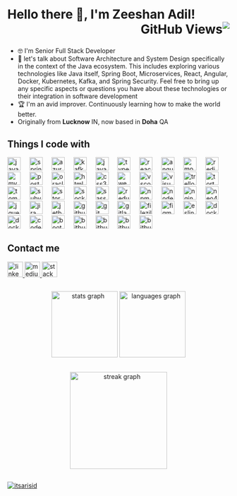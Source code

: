 # Hello there 👋, I'm Zeeshan Adil!                                                                               <div dir="rtl">![GitHub Views](https://komarev.com/ghpvc/?username=zees007&abbreviated=true)</div>


###

- 🤓 I'm Senior Full Stack Developer
- 💬 let's talk about Software Architecture and System Design specifically in the context of the Java ecosystem. This includes exploring various technologies like Java itself, Spring Boot, Microservices, React, Angular, Docker, Kubernetes, Kafka, and Spring Security. Feel free to bring up any specific aspects or questions you have about these technologies or their integration in software development
- 🏆 I'm an avid improver. Continuously learning how to make the world better.
- Originally from **Lucknow** IN, now based in **Doha** QA

###

## Things I code with
<div align="left">
 <img src="https://cdn.jsdelivr.net/gh/devicons/devicon/icons/java/java-original.svg" height="30" alt="java logo"  />
 <img width="12" />
 <img src="https://cdn.jsdelivr.net/gh/devicons/devicon/icons/spring/spring-original.svg" height="30" alt="spring logo"  />
 <img width="12" />
 <img src="https://cdn.jsdelivr.net/gh/devicons/devicon/icons/azure/azure-original.svg" height="30" alt="azure logo"  />
 <img width="12" />
 <img src="https://cdn.jsdelivr.net/gh/devicons/devicon/icons/apachekafka/apachekafka-original-wordmark.svg" height="30" alt="kafka logo"  />
 <img width="12" />
 <img src="https://cdn.jsdelivr.net/gh/devicons/devicon/icons/javascript/javascript-original.svg" height="30" alt="javascript logo"  />
 <img width="12" />
 <img src="https://cdn.jsdelivr.net/gh/devicons/devicon/icons/typescript/typescript-original.svg" height="30" alt="typescript logo"  />
 <img width="12" />
 <img src="https://cdn.jsdelivr.net/gh/devicons/devicon/icons/react/react-original.svg" height="30" alt="react logo"  />
 <img width="12" />
 <img src="https://cdn.jsdelivr.net/gh/devicons/devicon/icons/angularjs/angularjs-original.svg" height="30" alt="angularjs logo"  />
 <img width="12" />
 <img src="https://cdn.jsdelivr.net/gh/devicons/devicon/icons/mongodb/mongodb-original.svg" height="30" alt="mongodb logo"  />
 <img width="12" />
 <img src="https://cdn.jsdelivr.net/gh/devicons/devicon/icons/redis/redis-original.svg" height="30" alt="redis logo"  />
 <img width="12" />
 <img src="https://cdn.jsdelivr.net/gh/devicons/devicon/icons/mysql/mysql-original.svg" height="30" alt="mysql logo"  />
 <img width="12" />
 <img src="https://cdn.jsdelivr.net/gh/devicons/devicon/icons/postgresql/postgresql-original.svg" height="30" alt="postgresql logo"  />
 <img width="12" />
 <img src="https://cdn.jsdelivr.net/gh/devicons/devicon/icons/oracle/oracle-original.svg" height="30" alt="oracle logo"  />
 <img width="12" />
 <img src="https://cdn.jsdelivr.net/gh/devicons/devicon/icons/html5/html5-original.svg" height="30" alt="html5 logo"  />
 <img width="12" />
 <img src="https://cdn.jsdelivr.net/gh/devicons/devicon/icons/css3/css3-original.svg" height="30" alt="css3 logo"  />
 <img width="12" />
 <img src="https://cdn.jsdelivr.net/gh/devicons/devicon/icons/webpack/webpack-original.svg" height="30" alt="webpack logo"  />
 <img width="12" />
 <img src="https://cdn.jsdelivr.net/gh/devicons/devicon/icons/vscode/vscode-original.svg" height="30" alt="vscode logo"  />
 <img width="12" />
 <img src="https://cdn.jsdelivr.net/gh/devicons/devicon/icons/visualstudio/visualstudio-plain.svg" height="30" alt="visualstudio logo"  />
 <img width="12" />
 <img src="https://cdn.jsdelivr.net/gh/devicons/devicon/icons/trello/trello-plain.svg" height="30" alt="trello logo"  />
 <img width="12" />
 <img src="https://cdn.jsdelivr.net/gh/devicons/devicon/icons/tortoisegit/tortoisegit-original.svg" height="30" alt="tortoisegit logo"  />
 <img width="12" />
 <img src="https://cdn.jsdelivr.net/gh/devicons/devicon/icons/tomcat/tomcat-original.svg" height="30" alt="tomcat logo"  />
 <img width="12" />
 <img src="https://cdn.jsdelivr.net/gh/devicons/devicon/icons/subversion/subversion-original.svg" height="30" alt="subversion logo"  />
 <img width="12" />
 <img src="https://cdn.jsdelivr.net/gh/devicons/devicon/icons/storybook/storybook-original.svg" height="30" alt="storybook logo"  />
 <img width="12" />
 <img src="https://cdn.jsdelivr.net/gh/devicons/devicon/icons/socketio/socketio-original.svg" height="30" alt="socketio logo"  />
 <img width="12" />
 <img src="https://cdn.jsdelivr.net/gh/devicons/devicon/icons/sass/sass-original.svg" height="30" alt="sass logo"  />
 <img width="12" />
 <img src="https://cdn.jsdelivr.net/gh/devicons/devicon/icons/redux/redux-original.svg" height="30" alt="redux logo"  />
 <img width="12" />
 <img src="https://cdn.jsdelivr.net/gh/devicons/devicon/icons/npm/npm-original-wordmark.svg" height="30" alt="npm logo"  />
 <img width="12" />
 <img src="https://cdn.jsdelivr.net/gh/devicons/devicon/icons/nodejs/nodejs-original.svg" height="30" alt="nodejs logo"  />
 <img width="12" />
 <img src="https://cdn.jsdelivr.net/gh/devicons/devicon/icons/nginx/nginx-original.svg" height="30" alt="nginx logo"  />
 <img width="12" />
 <img src="https://cdn.jsdelivr.net/gh/devicons/devicon/icons/neo4j/neo4j-original.svg" height="30" alt="neo4j logo"  />
 <img width="12" /> 
 <img src="https://cdn.jsdelivr.net/gh/devicons/devicon/icons/jquery/jquery-original.svg" height="30" alt="jquery logo"  />
 <img width="12" />
 <img src="https://cdn.jsdelivr.net/gh/devicons/devicon/icons/jira/jira-original.svg" height="30" alt="jira logo"  />
 <img width="12" />
 <img src="https://cdn.jsdelivr.net/gh/devicons/devicon/icons/jetbrains/jetbrains-original.svg" height="30" alt="jetbrains logo"  />
 <img width="12" />
 <img src="https://cdn.jsdelivr.net/gh/devicons/devicon/icons/github/github-original.svg" height="30" alt="github logo"  />
 <img width="12" />
 <img src="https://cdn.jsdelivr.net/gh/devicons/devicon/icons/git/git-original.svg" height="30" alt="git logo"  />
 <img width="12" />
 <img src="https://cdn.jsdelivr.net/gh/devicons/devicon/icons/gitlab/gitlab-original.svg" height="30" alt="gitlab logo"  />
 <img width="12" />
 <img src="https://cdn.jsdelivr.net/gh/devicons/devicon/icons/filezilla/filezilla-plain.svg" height="30" alt="filezilla logo"  />
 <img width="12" />
 <img src="https://cdn.jsdelivr.net/gh/devicons/devicon/icons/figma/figma-original.svg" height="30" alt="figma logo"  />
 <img width="12" />
 <img src="https://cdn.jsdelivr.net/gh/devicons/devicon/icons/eslint/eslint-original.svg" height="30" alt="eslint logo"  />
 <img width="12" />
 <img src="https://cdn.jsdelivr.net/gh/devicons/devicon/icons/docker/docker-original.svg" height="30" alt="docker logo"  />
 <img width="12" />
 <img src="https://cdn.jsdelivr.net/gh/devicons/devicon/icons/kubernetes/kubernetes-plain-wordmark.svg" height="30" alt="docker logo"  />
 <img width="12" />
 <img src="https://cdn.jsdelivr.net/gh/devicons/devicon/icons/codepen/codepen-plain.svg" height="30" alt="codepen logo"  />
 <img width="12" />
 <img src="https://cdn.jsdelivr.net/gh/devicons/devicon/icons/bootstrap/bootstrap-original.svg" height="30" alt="bootstrap logo"  />
 <img width="12" />
 <img src="https://cdn.jsdelivr.net/gh/devicons/devicon/icons/bitbucket/bitbucket-original.svg" height="30" alt="bitbucket logo"  />
 <img width="12" />
 <img src="https://cdn.jsdelivr.net/gh/devicons/devicon/icons/canva/canva-original.svg" height="30" alt="bitbucket logo"  />
 <img width="12" />
 <img src="https://cdn.jsdelivr.net/gh/devicons/devicon/icons/linux/linux-original.svg" height="30" alt="bitbucket logo"  />
 <img width="12" />
 <img src="https://cdn.jsdelivr.net/gh/devicons/devicon/icons/lua/lua-original-wordmark.svg" height="30" alt="bitbucket logo"  />
 <img width="12" />
</div>

###
## Contact me
<div align="left">
  <a href="https://www.linkedin.com/in/zeeshan-adil-a94b3867/" target="_blank">
    <img src="https://img.shields.io/static/v1?message=LinkedIn&logo=linkedin&label=&color=0077B5&logoColor=white&labelColor=&style=flat" height="35" alt="linkedin logo"  />
  </a>
  <a href="https://medium.com/@mhmdzeeshan" target="_blank">
    <img src="https://img.shields.io/static/v1?message=medium&logo=medium&label=&color=black&logoColor=white&labelColor=&style=flat" height="35" alt="medium logo"  />
  </a>
  <a href="https://facebook.com/groups/321306497491174/?ref=share_group_link" target="_blank">
    <img src="https://img.shields.io/static/v1?message=facebook&logo=facebook&label=&color=1877F2&logoColor=white&labelColor=&style=flat" height="35" alt="stackoverflow logo"  />
  </a>
</div>

##

###

<div align="center">
  <img src="https://github-readme-stats.vercel.app/api?username=zees007&hide_title=false&hide_rank=false&show_icons=true&include_all_commits=true&count_private=true&disable_animations=false&theme=dracula&locale=en&hide_border=false" height="150" alt="stats graph"  />
  <img src="https://github-readme-stats.vercel.app/api/top-langs?username=zees007&locale=en&hide_title=false&layout=compact&card_width=320&langs_count=5&theme=dracula&hide_border=false" height="150" alt="languages graph"  />
</div>

###

##

###

<div align="center">
  <img src="https://streak-stats.demolab.com?user=zees007&locale=en&mode=daily&theme=dark&hide_border=false&border_radius=5&order=3" height="220" alt="streak graph"  />
</div>

##

###

<div align="left">
  <a href="https://github.com/ryo-ma/github-profile-trophy"><img src="https://github-profile-trophy.vercel.app/?username=zees007" alt="itsarisid" /></a>
</div>

###
